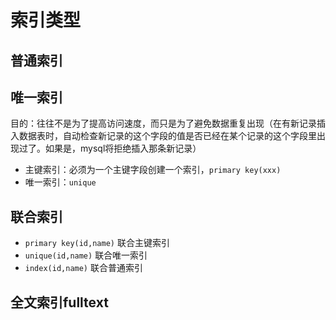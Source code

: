 # 索引类型

普通索引
--------

唯一索引
-------
目的：往往不是为了提高访问速度，而只是为了避免数据重复出现（在有新记录插入数据表时，自动检查新记录的这个字段的值是否已经在某个记录的这个字段里出现过了。如果是，mysql将拒绝插入那条新记录）
* 主键索引：必须为一个主键字段创建一个索引，`primary key(xxx)`
* 唯一索引：`unique`

联合索引
---------
* `primary key(id,name)` 联合主键索引
* `unique(id,name)` 联合唯一索引
* `index(id,name)` 联合普通索引

全文索引fulltext
----------
